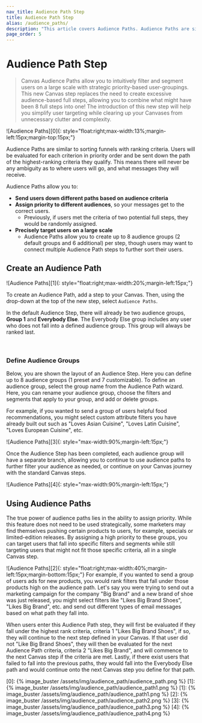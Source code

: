 ```yaml
---
nav_title: Audience Path Step
title: Audience Path Step
alias: /audience_paths/
description: "This article covers Audience Paths. Audience Paths are similar to a sorting funnel with ranking criteria. Users will be evaluated for each criterion in priority order, so there is no ambiguity as to where users will go. Users will always be sent down the path of the highest-ranking criteria for which they qualify."
page_order: 5
---
```


# Audience Path Step

> Canvas Audience Paths allow you to intuitively filter and segment users on a large scale with strategic priority-based user-groupings. This new Canvas step replaces the need to create excessive audience-based full steps, allowing you to combine what might have been 8 full steps into one! The introduction of this new step will help you simplify user targeting while clearing up your Canvases from unnecessary clutter and complexity. 

![Audience Paths][0]{: style="float:right;max-width:13%;margin-left:15px;margin-top:15px;"}

Audience Paths are similar to sorting funnels with ranking criteria. Users will be evaluated for each criterion in priority order and be sent down the path of the highest-ranking criteria they qualify. This means there will never be any ambiguity as to where users will go, and what messages they will receive. 

Audience Paths allow you to:
- __Send users down different paths based on audience criteria__
- __Assign priority to different audiences__, so your messages get to the correct users. 
  - Previously, if users met the criteria of two potential full steps, they would be randomly assigned. 
- __Precisely target users on a large scale__
  - Audience Paths allow you to create up to 8 audience groups (2 default groups and 6 additional) per step, though users may want to connect multiple Audience Path steps to further sort their users. 

## Create an Audience Path
![Audience Paths][1]{: style="float:right;max-width:20%;margin-left:15px;"}

To create an Audience Path, add a step to your Canvas. Then, using the drop-down at the top of the new step, select `Audience Paths`.

In the default Audience Step, there will already be two audience groups, __Group 1__ and __Everybody Else__. The Everybody Else group includes any user who does not fall into a defined audience group. This group will always be ranked last.
<br><br><br>

### Define Audience Groups

Below, you are shown the layout of an Audience Step. Here you can define up to 8 audience groups (1 preset and 7 customizable). To define an audience group, select the group name from the Audience Path wizard. Here, you can rename your audience group, choose the filters and segments that apply to your group, and add or delete groups.

For example, if you wanted to send a group of users helpful food recommendations, you might select custom attribute filters you have already built out such as "Loves Asian Cuisine", "Loves Latin Cuisine", "Loves European Cuisine", etc. 

![Audience Paths][3]{: style="max-width:90%;margin-left:15px;"}

Once the Audience Step has been completed, each audience group will have a separate branch, allowing you to continue to use audience paths to further filter your audience as needed, or continue on your Canvas journey with the standard Canvas steps. 

![Audience Paths][4]{: style="max-width:90%;margin-left:15px;"}

## Using Audience Paths

The true power of audience paths lies in the ability to assign priority. While this feature does not need to be used strategically, some marketers may find themselves pushing certain products to users, for example, specials or limited-edition releases. By assigning a high priority to these groups, you can target users that fall into specific filters and segments while still targeting users that might not fit those specific criteria, all in a single Canvas step.

![Audience Paths][2]{: style="float:right;max-width:40%;margin-left:15px;margin-bottom:15px;"}
For example, if you wanted to send a group of users ads for new products, you would rank filters that fall under those products high on the audience path. Let's say you were trying to send out a marketing campaign for the company "Big Brand" and a new brand of shoe was just released, you might select filters like "Likes Big Brand Shoes", "Likes Big Brand", etc. and send out different types of email messages based on what path they fall into. 

When users enter this Audience Path step, they will first be evaluated if they fall under the highest rank criteria, criteria 1 "Likes Big Brand Shoes", if so, they will continue to the next step defined in your Canvas. If that user did not "Like Big Brand Shoes", they will then be evaluated for the next Audience Path criteria, criteria 2 "Likes Big Brand", and will commence to the next Canvas step if the criteria are met. Lastly, if there exist users that failed to fall into the previous paths, they would fall into the Everybody Else path and would continue onto the next Canvas step you define for that path. 

[0]: {% image_buster /assets/img/audience_path/audience_path.png %}
[1]: {% image_buster /assets/img/audience_path/audience_path1.png %}
[1]: {% image_buster /assets/img/audience_path/audience_path1.png %}
[2]: {% image_buster /assets/img/audience_path/audience_path2.png %}
[3]: {% image_buster /assets/img/audience_path/audience_path3.png %}
[4]: {% image_buster /assets/img/audience_path/audience_path4.png %}
